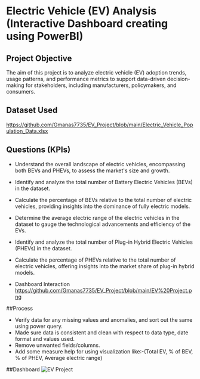 # Electric Vehicle (EV) Analysis (Interactive Dashboard creating using PowerBI)
## Project Objective
The aim of this project is to analyze electric vehicle (EV) adoption trends, usage patterns, and performance metrics to support data-driven decision-making for stakeholders, including manufacturers, policymakers, and consumers.

## Dataset Used 
https://github.com/Gmanas7735/EV_Project/blob/main/Electric_Vehicle_Population_Data.xlsx

## Questions (KPIs)
-	Understand the overall landscape of electric vehicles, encompassing both BEVs and PHEVs, to assess the market's size and growth.
-	Identify and analyze the total number of Battery Electric Vehicles (BEVs) in the dataset.
-	Calculate the percentage of BEVs relative to the total number of electric vehicles, providing insights into the dominance of fully electric models.
-	Determine the average electric range of the electric vehicles in the dataset to gauge the technological advancements and efficiency of the EVs.
-	Identify and analyze the total number of Plug-in Hybrid Electric Vehicles (PHEVs) in the dataset.
-	Calculate the percentage of PHEVs relative to the total number of electric vehicles, offering insights into the market share of plug-in hybrid models.

-	Dashboard Interaction https://github.com/Gmanas7735/EV_Project/blob/main/EV%20Project.png

##Process
-	Verify data for any missing values and anomalies, and sort out the same using power query.
-	Made sure data is consistent and clean with respect to data type, date format and values used.
-	Remove unwanted fields/columns.
-	Add some measure  help for using visualization like:-(Total EV, % of BEV, % of PHEV, Average electric range)

##Dashboard
![EV Project](https://github.com/user-attachments/assets/8166f89c-3876-436c-9c8d-6ca7cce4b4ca)
